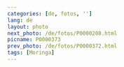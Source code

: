 ```yaml
---
categories: [de, fotos, '']
lang: de
layout: photo
next_photo: /de/fotos/P0000208.html
picname: P0000373
prev_photo: /de/fotos/P0000372.html
tags: [Moringa]
---
```

